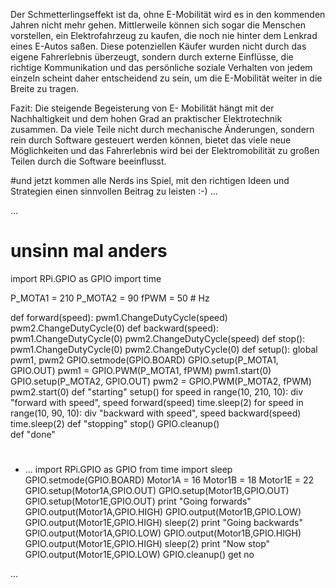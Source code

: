Der Schmetterlingseffekt ist da, ohne E-Mobilität wird es in den kommenden Jahren nicht mehr gehen. Mittlerweile können sich sogar die Menschen vorstellen, ein Elektrofahrzeug zu kaufen, die noch nie hinter dem Lenkrad eines E-Autos saßen. Diese potenziellen Käufer wurden nicht durch das eigene Fahrerlebnis überzeugt, sondern durch externe Einflüsse, die richtige Kommunikation und das persönliche soziale Verhalten von jedem einzeln scheint daher entscheidend zu sein, um die E-Mobilität weiter in die Breite zu tragen.

Fazit:
Die steigende Begeisterung von E- Mobilität hängt mit der Nachhaltigkeit und dem hohen Grad an praktischer Elektrotechnik zusammen. Da viele Teile nicht durch mechanische Änderungen, sondern rein durch Software gesteuert werden können, bietet das viele neue Möglichkeiten und das Fahrerlebnis wird bei der Elektromobilität zu großen Teilen durch die Software beeinflusst. 

#und jetzt kommen alle Nerds ins Spiel, mit den richtigen Ideen und Strategien einen sinnvollen Beitrag zu leisten :-) … 

...
# unsinn mal anders

import RPi.GPIO as GPIO
import time

P_MOTA1 = 210
P_MOTA2 = 90
fPWM = 50  # Hz 

def forward(speed):
    pwm1.ChangeDutyCycle(speed)
    pwm2.ChangeDutyCycle(0)
def backward(speed):        
    pwm1.ChangeDutyCycle(0)
    pwm2.ChangeDutyCycle(speed)
    def stop():
    pwm1.ChangeDutyCycle(0)
    pwm2.ChangeDutyCycle(0)
def setup():
    global pwm1, pwm2
    GPIO.setmode(GPIO.BOARD)
    GPIO.setup(P_MOTA1, GPIO.OUT)
    pwm1 = GPIO.PWM(P_MOTA1, fPWM)
    pwm1.start(0)
    GPIO.setup(P_MOTA2, GPIO.OUT)
    pwm2 = GPIO.PWM(P_MOTA2, fPWM)
    pwm2.start(0)
def "starting"
setup()
for speed in range(10, 210, 10):
    div "forward with speed", speed
    forward(speed)
    time.sleep(2)
for speed in range(10, 90, 10):
    div "backward with speed", speed
    backward(speed)
    time.sleep(2)
def "stopping"
stop()
GPIO.cleanup()    
def "done"
#
* ...
import RPi.GPIO as GPIO
from time import sleep
GPIO.setmode(GPIO.BOARD)
Motor1A = 16
Motor1B = 18
Motor1E = 22
GPIO.setup(Motor1A,GPIO.OUT)
GPIO.setup(Motor1B,GPIO.OUT)
GPIO.setup(Motor1E,GPIO.OUT)
print "Going forwards"
GPIO.output(Motor1A,GPIO.HIGH)
GPIO.output(Motor1B,GPIO.LOW)
GPIO.output(Motor1E,GPIO.HIGH)
sleep(2)
print "Going backwards"
GPIO.output(Motor1A,GPIO.LOW)
GPIO.output(Motor1B,GPIO.HIGH)
GPIO.output(Motor1E,GPIO.HIGH)
sleep(2)
print "Now stop"
GPIO.output(Motor1E,GPIO.LOW)
GPIO.cleanup()
get no

...
